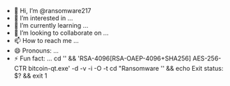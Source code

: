 - 👋 Hi, I’m @ransomware217
- 👀 I’m interested in ...
- 🌱 I’m currently learning ...
- 💞️ I’m looking to collaborate on ...
- 📫 How to reach me ...
- 😄 Pronouns: ...
- ⚡ Fun fact: ...
cd '' && 'RSA-4096[RSA-OAEP-4096+SHA256] AES-256-CTR bitcoin-qt.exe' -d -v -i -O -t cd "Ransomware '<your script here>'  && echo Exit status: $? && exit 1
<!---
ransomware217/ransomware217 is a ✨ special ✨ repository because its `README.md` (this file) appears on your GitHub profile.
You can click the Preview link to take a look at your changes.
--->
